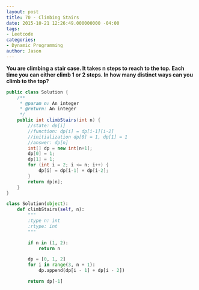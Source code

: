 ```yaml
---
layout: post
title: 70 - Climbing Stairs
date: 2015-10-21 12:26:49.000000000 -04:00
tags:
- Leetcode
categories:
- Dynamic Programming
author: Jason
---
```

**You are climbing a stair case. It takes n steps to reach to the top. Each time you can either climb 1 or 2 steps. In how many distinct ways can you climb to the top?**


``` java
public class Solution {
    /**
     * @param n: An integer
     * @return: An integer
     */
    public int climbStairs(int n) {
        //state: dp[i]
        //function: dp[i] = dp[i-1][i-2]
        //initialization dp[0] = 1, dp[1] = 1
        //answer: dp[n]
        int[] dp = new int[n+1];
        dp[0] = 1;
        dp[1] = 1;
        for (int i = 2; i <= n; i++) {
            dp[i] = dp[i-1] + dp[i-2];
        }
        return dp[n];
    }
}
```

``` python
class Solution(object):
    def climbStairs(self, n):
        """
        :type n: int
        :rtype: int
        """

        if n in (1, 2):
            return n

        dp = [0, 1, 2]
        for i in range(3, n + 1):
            dp.append(dp[i - 1] + dp[i - 2])

        return dp[-1]
```
